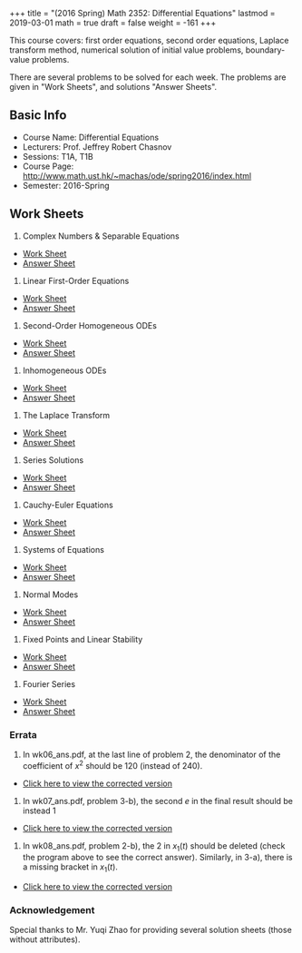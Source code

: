 +++
title = "(2016 Spring) Math 2352: Differential Equations"
lastmod = 2019-03-01
math = true
draft = false
weight = -161
+++

This course covers: first order equations, second order equations, Laplace transform method, numerical solution of initial value problems, boundary-value problems.

There are several problems to be solved for each week. The problems are given in "Work Sheets", and solutions "Answer Sheets".

<!--more-->

## Basic Info

- Course Name: Differential Equations
- Lecturers: Prof. Jeffrey Robert Chasnov
- Sessions: T1A, T1B
- Course Page: http://www.math.ust.hk/~machas/ode/spring2016/index.html
- Semester: 2016-Spring

## Work Sheets

1. Complex Numbers & Separable Equations
  - [Work Sheet](wksht01.pdf)
  - [Answer Sheet](wk01_ans.pdf)

1. Linear First-Order Equations
  - [Work Sheet](wksht02.pdf)
  - [Answer Sheet](wk02_ans.pdf)

1. Second-Order Homogeneous ODEs
  - [Work Sheet](wksht03.pdf)
  - [Answer Sheet](wk03_ans.pdf)

1. Inhomogeneous ODEs
  - [Work Sheet](wksht04.pdf)
  - [Answer Sheet](wk04_ans.pdf)

1. The Laplace Transform
  - [Work Sheet](wksht05.pdf)
  - [Answer Sheet](wk05_ans.pdf)

1. Series Solutions
  - [Work Sheet](wksht06.pdf)
  - [Answer Sheet](wk06_ans.pdf)

1. Cauchy-Euler Equations
  - [Work Sheet](wksht07.pdf)
  - [Answer Sheet](wk07_ans.pdf)

1. Systems of Equations
  - [Work Sheet](wksht08.pdf)
  - [Answer Sheet](wk08_ans.pdf)

1. Normal Modes
  - [Work Sheet](wksht09.pdf)
  - [Answer Sheet](wk09_ans.pdf)

1. Fixed Points and Linear Stability
  - [Work Sheet](wksht10.pdf)
  - [Answer Sheet](wk10_ans.pdf)

1. Fourier Series
  - [Work Sheet](wksht11.pdf)
  - [Answer Sheet](wk11_ans.pdf)

### Errata

1. In wk06_ans.pdf, at the last line of problem 2, the denominator of the coefficient of $x^2$ should be $120$ (instead of $240$).
  * [Click here to view the corrected version](wk06_ans_v2.pdf)

1. In wk07_ans.pdf, problem 3-b), the second $e$ in the final result should be instead $1$
  * [Click here to view the corrected version](wk07_ans_v2.pdf)

1. In wk08_ans.pdf, problem 2-b), the $2$ in $x_1(t)$ should be deleted (check the program above to see the correct answer). Similarly, in 3-a), there is a missing bracket in $x_1(t)$.
  * [Click here to view the corrected version](wk08_ans_v2.pdf)

### Acknowledgement

Special thanks to Mr. Yuqi Zhao for providing several solution sheets (those without attributes).

